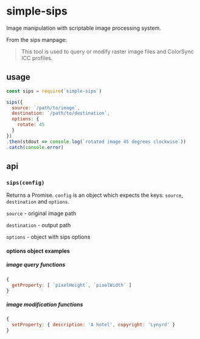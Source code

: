 # simple-sips

Image manipulation with scriptable image processing system.

From the sips manpage:

> This tool is used to query or modify raster image files and ColorSync ICC profiles.

## usage

```javascript
const sips = require(`simple-sips`)

sips({
  source: `/path/to/image`,
  destination: `/path/to/destination`,
  options: {
    rotate: 45
  }
})
.then(stdout => console.log(`rotated image 45 degrees clockwise`))
.catch(console.error)
```

## api

### `sips(config)`

Returns a Promise. `config` is an object which expects the keys: `source`, `destination` and `options`.

`source` - original image path

`destination` - output path

`options` - object with sips options

#### options object examples

##### image query functions

```javascript
{
  getProperty: [ `pixelHeight`, `pixelWidth` ]
}
```

##### image modification functions

```javascript
{
  setProperty: { description: 'A hotel', copyright: 'Lynyrd' }
}
```
